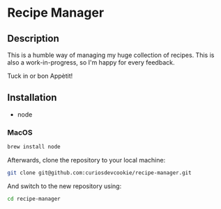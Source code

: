# Recipe Manager

## Description

This is a humble way of managing my huge collection of recipes.
This is also a work-in-progress, so I'm happy for every feedback.

Tuck in or bon Appètit!

## Installation

- node

### MacOS

```bash
brew install node
```

Afterwards, clone the repository to your local machine:

```bash
git clone git@github.com:curiosdevcookie/recipe-manager.git
```

And switch to the new repository using:

```bash
cd recipe-manager
```

